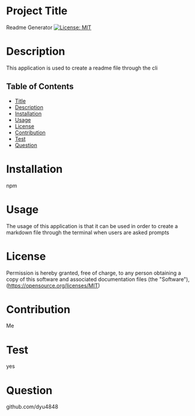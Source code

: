 
  # Project Title
  Readme Generator [![License: MIT](https://img.shields.io/badge/License-MIT-yellow.svg)](https://opensource.org/licenses/MIT)
  
  # Description
  This application is used to create a readme file through the cli

  ## Table of Contents
  
  - [Title](#title)
  - [Description](#description)
  - [Installation](#installation)
  - [Usage](#usage)
  - [License](#license)
  - [Contribution](#contribution)
  - [Test](#test)
  - [Question](#question)

  # Installation
  npm

  # Usage
  The usage of this application is that it can be used in order to create a markdown file through the terminal when users are asked prompts

  # License
  Permission is hereby granted, free of charge, to any person obtaining a copy of this software and associated documentation files (the "Software"),
  (https://opensource.org/licenses/MIT)

  # Contribution
  Me

  # Test
  yes

  # Question
  github.com/dyu4848
